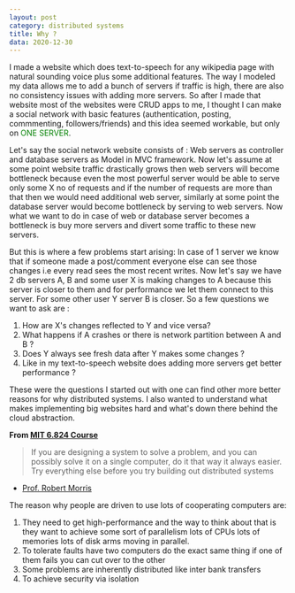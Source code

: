 ```yaml
---
layout: post
category: distributed systems
title: Why ?
data: 2020-12-30
---
```


I made a website which does text-to-speech for any wikipedia page with natural sounding voice plus some additional features. The way I modeled my data allows me to add a bunch of servers if traffic is high, there are also no consistency issues with adding more servers. So after I made that website most of the websites were CRUD apps to me, I thought I can make a social network with basic features (authentication, posting, commmenting, followers/friends) and this idea seemed workable, but only on <span style="color:green">ONE SERVER</span>. 


Let's say the social network website consists of : Web servers as controller and database servers as Model in MVC framework. Now let's assume at some point website traffic drastically grows then web servers will become bottleneck because even the most powerful server would be able to serve only some X no of requests and if the number of requests are more than that then we would need additional web server, similarly at some point the database server would become bottleneck by serving to  web servers. 
Now what we want to do in case of web or database server becomes a bottleneck is buy more servers and divert some traffic to these new servers. 

But this is where a few problems start arising: 
In case of 1 server we know that if someone made a post/comment everyone else can see those changes i.e every read sees the most recent writes. Now let's say we have 2 db servers A, B and some user X is making changes to A because this server is closer to them and for performance we let them connect to this server.
For some other user Y server B is closer. So a few questions we want to ask are :
1. How are X's changes reflected to Y and vice versa?
2. What happens if A crashes or there is network partition between A and B ?
3. Does Y always see fresh data after Y makes some changes ?
4. Like in my text-to-speech website does adding more servers get better performance ?

These were the questions I started out with one can find other more better reasons for why distributed systems. I also wanted to understand what makes implementing big websites hard and what's down there behind the cloud abstraction.

<b>From [MIT 6.824 Course][6.824]</b>

> If you are designing a system to solve a problem, and you can possibly solve it on a single computer, do it that way it always easier. Try everything else before you try building out distributed systems
 - [Prof. Robert Morris][Prof. Robert]

The reason why people are driven to use lots of cooperating computers are:

1. They need to get high-performance and the way to think about that is they want to  achieve some sort of parallelism lots of CPUs lots of memories lots of disk arms moving in parallel. 
2. To tolerate faults have two computers do the exact same thing if one of them fails you can cut over to the other
3. Some problems are inherently distributed like inter bank transfers
4. To achieve security via isolation


[6.824]: https://www.youtube.com/watch?v=cQP8WApzIQQ&list=PLrw6a1wE39_tb2fErI4-WkMbsvGQk9_UB
[Prof. Robert]: https://en.wikipedia.org/wiki/Robert_Tappan_Morris